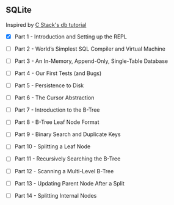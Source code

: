 ## SQLite

Inspired by [C Stack's db tutorial](https://cstack.github.io/db_tutorial/)

- [x] Part 1 - Introduction and Setting up the REPL
- [ ] Part 2 - World’s Simplest SQL Compiler and Virtual Machine
- [ ] Part 3 - An In-Memory, Append-Only, Single-Table Database
- [ ] Part 4 - Our First Tests (and Bugs)
- [ ] Part 5 - Persistence to Disk
- [ ] Part 6 - The Cursor Abstraction
- [ ] Part 7 - Introduction to the B-Tree
- [ ] Part 8 - B-Tree Leaf Node Format
- [ ] Part 9 - Binary Search and Duplicate Keys
- [ ] Part 10 - Splitting a Leaf Node
- [ ] Part 11 - Recursively Searching the B-Tree
- [ ] Part 12 - Scanning a Multi-Level B-Tree
- [ ] Part 13 - Updating Parent Node After a Split
- [ ] Part 14 - Splitting Internal Nodes

